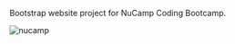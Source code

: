Bootstrap website project for NuCamp Coding Bootcamp.


![nucamp](https://github.com/nopicklesplz/nuCamp-Bootstrap/assets/110065131/3e939d0f-3d60-44c9-a10b-463df9db0276)

